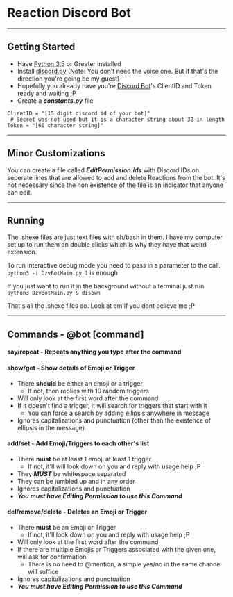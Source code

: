 # Reaction Discord Bot
____
## Getting Started
* Have [Python 3.5](https://www.python.org/downloads/) or Greater installed
* Install [discord.py](https://github.com/Rapptz/discord.py) (Note: You don't need the voice one. But if that's the direction you're going be my guest)
* Hopefully you already have you're [Discord Bot](https://discordapp.com/developers/applications/me)'s ClientID and Token ready and waiting ;P
* Create a ***constants.py*** file  
```
ClientID = "[15 digit discord id of your bot]"
 # Secret was not used but it is a character string about 32 in length
Token = "[60 character string]"
```
____
## Minor Customizations
You can create a file called ***EditPermission.ids*** with Discord IDs on seperate lines that are allowed to add and delete Reactions from the bot. It's not necessary since the non existence of the file is an indicator that anyone can edit.  
____
## Running
The .shexe files are just text files with sh/bash in them. I have my computer set up to run them on double clicks which is why they have that weird extension.  

To run interactive debug mode you need to pass in a parameter to the call. `python3 -i DzvBotMain.py 1` is enough  

If you just want to run it in the background without a terminal just run `python3 DzvBotMain.py & disown`  

That's all the .shexe files do. Look at em if you dont believe me ;P  
____
## Commands - @bot [command]
#### say/repeat - Repeats anything you type after the command

#### show/get - Show details of Emoji or Trigger
* There **should** be either an emoji or a trigger
	* If not, then replies with 10 random triggers
* Will only look at the first word after the command
* If it doesn't find a trigger, it will search for triggers that start with it
	* You can force a search by adding ellipsis anywhere in message
* Ignores capitalizations and punctuation (other than the existence of ellipsis in the message)

#### add/set - Add Emoji/Triggers to each other's list
* There **must** be at least 1 emoji at least 1 trigger
	* If not, it'll will look down on you and reply with usage help ;P
* They ***MUST*** be whitespace separated
* They can be jumbled up and in any order
* Ignores capitalizations and punctuation
* ***You must have Editing Permission to use this Command***

#### del/remove/delete - Deletes an Emoji or Trigger
* There **must** be an Emoji or Trigger
	* If not, it'll look down on you and reply with usage help ;P
* Will only look at the first word after the command
* If there are multiple Emojis or Triggers associated with the given one, will ask for confirmation
	* There is no need to @mention, a simple yes/no in the same channel will suffice
* Ignores capitalizations and punctuation
* ***You must have Editing Permission to use this Command***